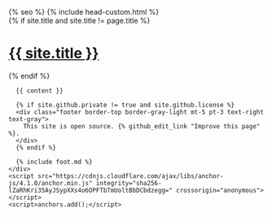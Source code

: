 <!DOCTYPE html>
<html lang="{{ page.lang | default: site.lang | default: 'en-US' }}">
  <head>
    <meta charset="UTF-8">
    <meta http-equiv="X-UA-Compatible" content="IE=edge">
    <meta name="viewport" content="width=device-width, initial-scale=1">
    <link rel="icon" type="image/x-icon" href="{{ site.favicon | relative_url }}" />
    <link rel="stylesheet" href="{{ '/assets/css/style.css?v=' | append: site.github.build_revision | relative_url }}">
    <!-- Material symbols everything default and using `weight: 100` -->
    <link rel="stylesheet" href="https://fonts.googleapis.com/css2?family=Material+Symbols+Outlined:wght@100" />
    {% seo %}
    {% include head-custom.html %}

<!-- custom styles -->
<!-- <link rel="stylesheet" href="{{ '/_assets/css/app.css?v=' | append: site.github.build_revision | relative_url  }}"> -->

  </head>
  <body>
    <div class="container-lg px-3 my-5 markdown-body">
      {% if site.title and site.title != page.title %}
      <h1>
        <a href="{{ "/" | absolute_url }}"> {{ site.title }} </a>
      </h1>
      {% endif %}

      {{ content }}

      {% if site.github.private != true and site.github.license %}
      <div class="footer border-top border-gray-light mt-5 pt-3 text-right text-gray">
        This site is open source. {% github_edit_link "Improve this page" %}.
      </div>
      {% endif %}

      {% include foot.md %}
    </div>
    <script src="https://cdnjs.cloudflare.com/ajax/libs/anchor-js/4.1.0/anchor.min.js" integrity="sha256-lZaRhKri35AyJSypXXs4o6OPFTbTmUoltBbDCbdzegg=" crossorigin="anonymous"></script>
    <script>anchors.add();</script>

  </body>
</html>
